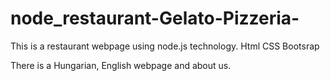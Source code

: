 # node_restaurant-Gelato-Pizzeria-

This is a restaurant webpage using node.js technology. Html CSS Bootsrap

There is a Hungarian, English webpage and about us. 
